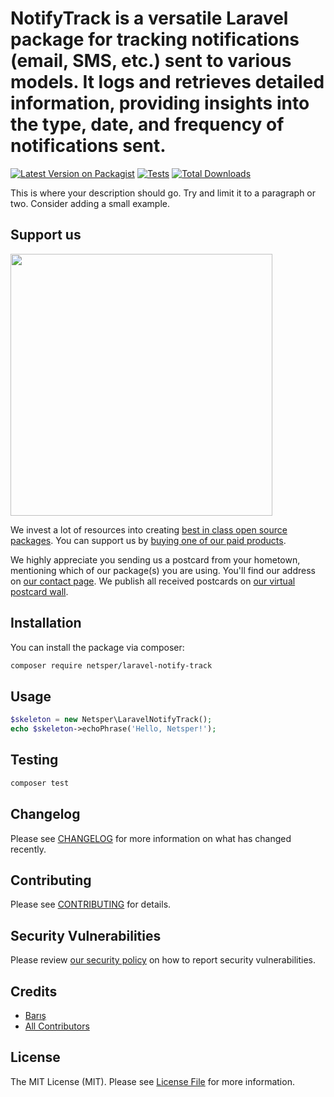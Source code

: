 # NotifyTrack is a versatile Laravel package for tracking notifications (email, SMS, etc.) sent to various models. It logs and retrieves detailed information, providing insights into the type, date, and frequency of notifications sent.

[![Latest Version on Packagist](https://img.shields.io/packagist/v/netsper/laravel-notify-track.svg?style=flat-square)](https://packagist.org/packages/netsper/laravel-notify-track)
[![Tests](https://img.shields.io/github/actions/workflow/status/netsper/laravel-notify-track/run-tests.yml?branch=main&label=tests&style=flat-square)](https://github.com/netsper/laravel-notify-track/actions/workflows/run-tests.yml)
[![Total Downloads](https://img.shields.io/packagist/dt/netsper/laravel-notify-track.svg?style=flat-square)](https://packagist.org/packages/netsper/laravel-notify-track)

This is where your description should go. Try and limit it to a paragraph or two. Consider adding a small example.

## Support us

[<img src="https://github-ads.s3.eu-central-1.amazonaws.com/laravel-notify-track.jpg?t=1" width="419px" />](https://spatie.be/github-ad-click/laravel-notify-track)

We invest a lot of resources into creating [best in class open source packages](https://spatie.be/open-source). You can support us by [buying one of our paid products](https://spatie.be/open-source/support-us).

We highly appreciate you sending us a postcard from your hometown, mentioning which of our package(s) you are using. You'll find our address on [our contact page](https://spatie.be/about-us). We publish all received postcards on [our virtual postcard wall](https://spatie.be/open-source/postcards).

## Installation

You can install the package via composer:

```bash
composer require netsper/laravel-notify-track
```

## Usage

```php
$skeleton = new Netsper\LaravelNotifyTrack();
echo $skeleton->echoPhrase('Hello, Netsper!');
```

## Testing

```bash
composer test
```

## Changelog

Please see [CHANGELOG](CHANGELOG.md) for more information on what has changed recently.

## Contributing

Please see [CONTRIBUTING](https://github.com/spatie/.github/blob/main/CONTRIBUTING.md) for details.

## Security Vulnerabilities

Please review [our security policy](../../security/policy) on how to report security vulnerabilities.

## Credits

- [Barış](https://github.com/Netsper)
- [All Contributors](../../contributors)

## License

The MIT License (MIT). Please see [License File](LICENSE.md) for more information.
